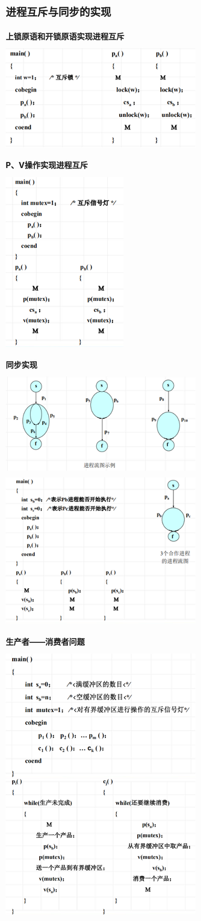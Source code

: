 <!--
 * @Descripttion: 
 * @version: 
 * @Author: WangQing
 * @email: 2749374330@qq.com
 * @Date: 2020-01-01 22:11:57
 * @LastEditors: WangQing
 * @LastEditTime: 2020-01-01 22:29:36
 -->
# 进程互斥与同步的实现

## 上锁原语和开锁原语实现进程互斥

![](images/2020-01-01-22-13-18.png)

## P、V操作实现进程互斥

![](images/2020-01-01-22-15-50.png)

## 同步实现

![](images/2020-01-01-22-23-46.png)

![](images/2020-01-01-22-25-11.png)

## 生产者——消费者问题

![](images/2020-01-01-22-26-52.png)
![](images/2020-01-01-22-27-06.png)